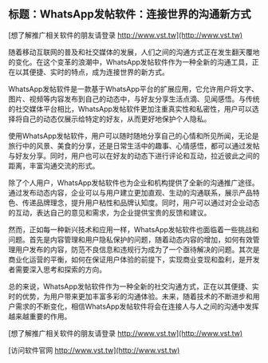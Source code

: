 ## **标题：WhatsApp发帖软件：连接世界的沟通新方式**

[想了解推广相关软件的朋友请登录 http://www.vst.tw](http://www.vst.tw)

随着移动互联网的普及和社交媒体的发展，人们之间的沟通方式正在发生翻天覆地的变化。在这个变革的浪潮中，WhatsApp发帖软件作为一种全新的沟通工具，正在以其便捷、实时的特点，成为连接世界的新方式。

WhatsApp发帖软件是一款基于WhatsApp平台的扩展应用，它允许用户将文字、图片、视频等内容发布到自己的动态中，与好友分享生活点滴、见闻感悟。与传统的社交媒体平台相比，WhatsApp发帖软件更加注重真实性和私密性，用户可以选择将自己的动态仅展示给特定的好友，从而更好地保护个人隐私。

使用WhatsApp发帖软件，用户可以随时随地分享自己的心情和所见所闻，无论是旅行中的风景、美食的分享，还是日常生活中的趣事、心情感悟，都可以通过发帖与好友分享。同时，用户也可以在好友的动态下进行评论和互动，拉近彼此之间的距离，丰富沟通交流的形式。

除了个人用户，WhatsApp发帖软件也为企业和机构提供了全新的沟通推广途径。通过发布动态内容，企业可以与用户建立更加直观、生动的沟通联系，展示产品特色、传递品牌理念，提升用户粘性和品牌认知度。同时，用户可以通过对企业动态的互动，表达自己的意见和需求，为企业提供宝贵的反馈和建议。

然而，正如每一种新兴技术和应用一样，WhatsApp发帖软件也面临着一些挑战和问题。首先是内容管理和用户隐私保护的问题，随着动态内容的增加，如何有效管理用户发布的内容，防范不良信息和违规行为成为了一个亟待解决的问题。其次是商业化运营的平衡，如何在保证用户体验的前提下，实现商业变现和盈利，是开发者需要深入思考和探索的方向。

总的来说，WhatsApp发帖软件作为一种全新的社交沟通方式，正在以其便捷、实时的优势，为用户带来更加丰富多彩的沟通体验。未来，随着技术的不断进步和用户需求的不断变化，相信WhatsApp发帖软件将会在连接人与人之间的沟通中发挥越来越重要的作用。

[想了解推广相关软件的朋友请登录 http://www.vst.tw](http://www.vst.tw)


[访问软件官网 http://www.vst.tw](http://www.vst.tw)
